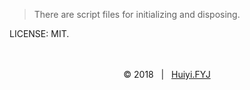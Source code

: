 > There are script files for initializing and disposing.



LICENSE: MIT.


<br>
<br>
<div align=center>
    &copy; 2018 &nbsp; | &nbsp; <a href="https://huiyifyj.github.io">Huiyi.FYJ</a>
</div>
